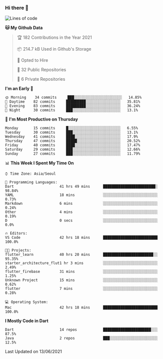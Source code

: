 ### Hi there 👋

<!--
**ska2519/ska2519** is a ✨ _special_ ✨ repository because its `README.md` (this file) appears on your GitHub profile.

Here are some ideas to get you started:

- 🔭 I’m currently working on ...
- 🌱 I’m currently learning ...
- 👯 I’m looking to collaborate on ...
- 🤔 I’m looking for help with ...
- 💬 Ask me about ...
- 📫 How to reach me: ...
- 😄 Pronouns: ...
- ⚡ Fun fact: ...
-->

<!--START_SECTION:waka-->
![Lines of code](https://img.shields.io/badge/From%20Hello%20World%20I%27ve%20Written-133837%20lines%20of%20code-blue)

**🐱 My Github Data** 

> 🏆 182 Contributions in the Year 2021
 > 
> 📦 214.7 kB Used in Github's Storage 
 > 
> 💼 Opted to Hire
 > 
> 📜 32 Public Repositories 
 > 
> 🔑 6 Private Repositories  
 > 
**I'm an Early 🐤** 

```text
🌞 Morning    34 commits     ███░░░░░░░░░░░░░░░░░░░░░░   14.85% 
🌆 Daytime    82 commits     █████████░░░░░░░░░░░░░░░░   35.81% 
🌃 Evening    83 commits     █████████░░░░░░░░░░░░░░░░   36.24% 
🌙 Night      30 commits     ███░░░░░░░░░░░░░░░░░░░░░░   13.1%

```
📅 **I'm Most Productive on Thursday** 

```text
Monday       15 commits     █░░░░░░░░░░░░░░░░░░░░░░░░   6.55% 
Tuesday      30 commits     ███░░░░░░░░░░░░░░░░░░░░░░   13.1% 
Wednesday    41 commits     ████░░░░░░░░░░░░░░░░░░░░░   17.9% 
Thursday     47 commits     █████░░░░░░░░░░░░░░░░░░░░   20.52% 
Friday       40 commits     ████░░░░░░░░░░░░░░░░░░░░░   17.47% 
Saturday     29 commits     ███░░░░░░░░░░░░░░░░░░░░░░   12.66% 
Sunday       27 commits     ███░░░░░░░░░░░░░░░░░░░░░░   11.79%

```


📊 **This Week I Spent My Time On** 

```text
⌚︎ Time Zone: Asia/Seoul

💬 Programming Languages: 
Dart                     41 hrs 49 mins      ████████████████████████░   98.84% 
YAML                     18 mins             ░░░░░░░░░░░░░░░░░░░░░░░░░   0.73% 
Markdown                 6 mins              ░░░░░░░░░░░░░░░░░░░░░░░░░   0.24% 
Other                    4 mins              ░░░░░░░░░░░░░░░░░░░░░░░░░   0.19% 
D                        0 secs              ░░░░░░░░░░░░░░░░░░░░░░░░░   0.0%

🔥 Editors: 
VS Code                  42 hrs 18 mins      █████████████████████████   100.0%

🐱‍💻 Projects: 
flutter_learn            40 hrs 20 mins      ███████████████████████░░   95.35% 
starter_architecture_flut1 hr 3 mins         ░░░░░░░░░░░░░░░░░░░░░░░░░   2.49% 
flutter_firebase         31 mins             ░░░░░░░░░░░░░░░░░░░░░░░░░   1.25% 
Unknown Project          15 mins             ░░░░░░░░░░░░░░░░░░░░░░░░░   0.62% 
flutter                  7 mins              ░░░░░░░░░░░░░░░░░░░░░░░░░   0.28%

💻 Operating System: 
Mac                      42 hrs 18 mins      █████████████████████████   100.0%

```

**I Mostly Code in Dart** 

```text
Dart                     14 repos            ██████████████████████░░░   87.5% 
Java                     2 repos             ███░░░░░░░░░░░░░░░░░░░░░░   12.5%

```



 Last Updated on 13/06/2021
<!--END_SECTION:waka-->


